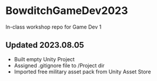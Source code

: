 # BowditchGameDev2023
In-class workshop repo for Game Dev 1

Updated 2023.08.05
---
  * Built empty Unity Project
  * Assigned .gitignore file to /Project dir
  * Imported free military asset pack from Unity Asset Store
